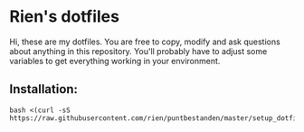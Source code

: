 # Rien's dotfiles

Hi, these are my dotfiles. You are free to copy, modify and ask questions about anything in this repository. You'll probably have to adjust some variables to get everything working in your environment.

## Installation:
```
bash <(curl -sS https://raw.githubusercontent.com/rien/puntbestanden/master/setup_dotfiles.sh)
```
